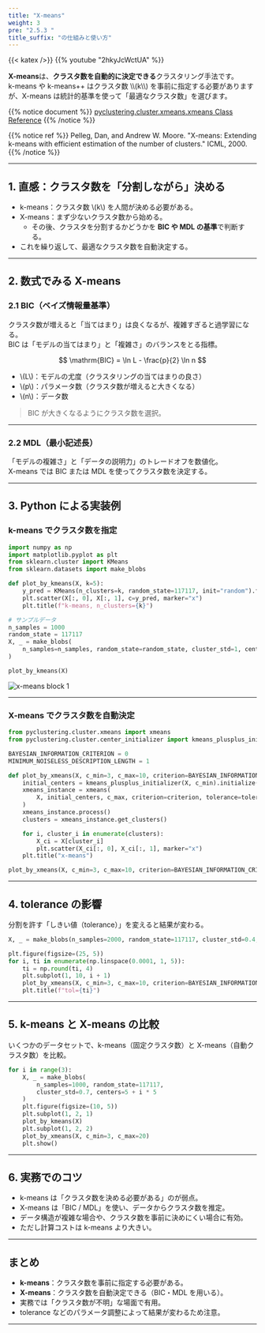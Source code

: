 ```yaml
---
title: "X-means"
weight: 3
pre: "2.5.3 "
title_suffix: "の仕組みと使い方"
---
```


{{< katex />}}
{{% youtube "2hkyJcWctUA" %}}

<div class="pagetop-box">
    <p><b>X-means</b>は、<b>クラスタ数を自動的に決定できる</b>クラスタリング手法です。<br>
    k-means や k-means++ はクラスタ数 \\(k\\) を事前に指定する必要がありますが、X-means は統計的基準を使って「最適なクラスタ数」を選びます。</p>
</div>

{{% notice document %}}
[pyclustering.cluster.xmeans.xmeans Class Reference](https://pyclustering.github.io/docs/0.9.0/html/dd/db4/classpyclustering_1_1cluster_1_1xmeans_1_1xmeans.html)
{{% /notice %}}

{{% notice ref %}}
Pelleg, Dan, and Andrew W. Moore. "X-means: Extending k-means with efficient estimation of the number of clusters." ICML, 2000.
{{% /notice %}}

---

## 1. 直感：クラスタ数を「分割しながら」決める
- k-means：クラスタ数 \\(k\\) を人間が決める必要がある。  
- X-means：まず少ないクラスタ数から始める。  
  - その後、クラスタを分割するかどうかを **BIC や MDL の基準**で判断する。  
- これを繰り返して、最適なクラスタ数を自動決定する。  

---

## 2. 数式でみる X-means

### 2.1 BIC（ベイズ情報量基準）
クラスタ数が増えると「当てはまり」は良くなるが、複雑すぎると過学習になる。  
BIC は「モデルの当てはまり」と「複雑さ」のバランスをとる指標。

$$
\mathrm{BIC} = \ln L - \frac{p}{2} \ln n
$$

- \\(L\\)：モデルの尤度（クラスタリングの当てはまりの良さ）  
- \\(p\\)：パラメータ数（クラスタ数が増えると大きくなる）  
- \\(n\\)：データ数  

> BIC が大きくなるようにクラスタ数を選択。

---

### 2.2 MDL（最小記述長）
「モデルの複雑さ」と「データの説明力」のトレードオフを数値化。  
X-means では BIC または MDL を使ってクラスタ数を決定する。  

---

## 3. Python による実装例

### k-means でクラスタ数を指定
```python
import numpy as np
import matplotlib.pyplot as plt
from sklearn.cluster import KMeans
from sklearn.datasets import make_blobs

def plot_by_kmeans(X, k=5):
    y_pred = KMeans(n_clusters=k, random_state=117117, init="random").fit_predict(X)
    plt.scatter(X[:, 0], X[:, 1], c=y_pred, marker="x")
    plt.title(f"k-means, n_clusters={k}")

# サンプルデータ
n_samples = 1000
random_state = 117117
X, _ = make_blobs(
    n_samples=n_samples, random_state=random_state, cluster_std=1, centers=10
)

plot_by_kmeans(X)
```

![x-means block 1](/images/basic/clustering/x-means_block01.svg)

---

### X-means でクラスタ数を自動決定
```python
from pyclustering.cluster.xmeans import xmeans
from pyclustering.cluster.center_initializer import kmeans_plusplus_initializer

BAYESIAN_INFORMATION_CRITERION = 0
MINIMUM_NOISELESS_DESCRIPTION_LENGTH = 1

def plot_by_xmeans(X, c_min=3, c_max=10, criterion=BAYESIAN_INFORMATION_CRITERION, tolerance=0.025):
    initial_centers = kmeans_plusplus_initializer(X, c_min).initialize()
    xmeans_instance = xmeans(
        X, initial_centers, c_max, criterion=criterion, tolerance=tolerance
    )
    xmeans_instance.process()
    clusters = xmeans_instance.get_clusters()

    for i, cluster_i in enumerate(clusters):
        X_ci = X[cluster_i]
        plt.scatter(X_ci[:, 0], X_ci[:, 1], marker="x")
    plt.title("x-means")

plot_by_xmeans(X, c_min=3, c_max=10, criterion=BAYESIAN_INFORMATION_CRITERION)
```

---

## 4. tolerance の影響
分割を許す「しきい値（tolerance）」を変えると結果が変わる。

```python
X, _ = make_blobs(n_samples=2000, random_state=117117, cluster_std=0.4, centers=10)

plt.figure(figsize=(25, 5))
for i, ti in enumerate(np.linspace(0.0001, 1, 5)):
    ti = np.round(ti, 4)
    plt.subplot(1, 10, i + 1)
    plot_by_xmeans(X, c_min=3, c_max=10, criterion=BAYESIAN_INFORMATION_CRITERION, tolerance=ti)
    plt.title(f"tol={ti}")
```

---

## 5. k-means と X-means の比較
いくつかのデータセットで、k-means（固定クラスタ数）と X-means（自動クラスタ数）を比較。

```python
for i in range(3):
    X, _ = make_blobs(
        n_samples=1000, random_state=117117,
        cluster_std=0.7, centers=5 + i * 5
    )
    plt.figure(figsize=(10, 5))
    plt.subplot(1, 2, 1)
    plot_by_kmeans(X)
    plt.subplot(1, 2, 2)
    plot_by_xmeans(X, c_min=3, c_max=20)
    plt.show()
```

---

## 6. 実務でのコツ
- k-means は「クラスタ数を決める必要がある」のが弱点。  
- X-means は「BIC / MDL」を使い、データからクラスタ数を推定。  
- データ構造が複雑な場合や、クラスタ数を事前に決めにくい場合に有効。  
- ただし計算コストは k-means より大きい。  

---

## まとめ
- **k-means**：クラスタ数を事前に指定する必要がある。  
- **X-means**：クラスタ数を自動決定できる（BIC・MDL を用いる）。  
- 実務では「クラスタ数が不明」な場面で有用。  
- tolerance などのパラメータ調整によって結果が変わるため注意。  

---
